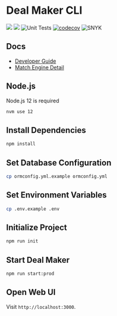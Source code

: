 # Deal Maker CLI

![](https://img.shields.io/badge/Platform-MacOS%20%7C%20Linux-brightgreen)
![](https://img.shields.io/badge/Node.js-v12-brightgreen)
![Unit Tests](https://github.com/glias/deal-maker-cli/workflows/Unit%20Tests/badge.svg)
[![codecov](https://codecov.io/gh/glias/deal-maker-cli/branch/develop/graph/badge.svg)](https://codecov.io/gh/glias/deal-maker-cli)
![SNYK](https://github.com/glias/deal-maker-cli/workflows/SNYK/badge.svg)

## Docs

- [Developer Guide](./docs/Developer.md)
- [Match Engine Detail](https://github.com/glias/deal-maker-cli/wiki/Deal-Maker-Matching-Details)

## Node.js

Node.js 12 is required

```bash
nvm use 12
```

## Install Dependencies

```bash
npm install
```

## Set Database Configuration

```bash
cp ormconfig.yml.example ormconfig.yml
```

## Set Environment Variables

```bash
cp .env.example .env
```

## Initialize Project

```bash
npm run init
```

## Start Deal Maker

```bash
npm run start:prod
```

## Open Web UI

Visit `http://localhost:3000`.
